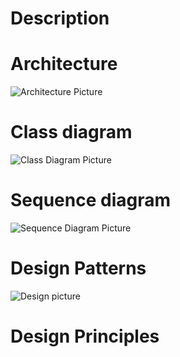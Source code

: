 # Description

# Architecture
![Architecture Picture]()

# Class diagram
![Class Diagram Picture]()

# Sequence diagram
![Sequence Diagram Picture]()

# Design Patterns
![Design picture]()

# Design Principles
